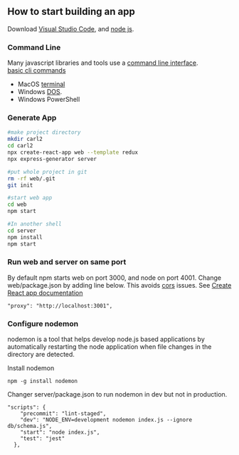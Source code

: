 ## How to start building an app

Download [Visual Studio Code](https://code.visualstudio.com/download), and [node js](https://nodejs.org/en/download/).  

### Command Line
Many javascript libraries and tools use a [command line interface](https://en.wikipedia.org/wiki/Command-line_interface).  
[basic cli commands](cli.md)    
- MacOS [terminal](https://en.wikipedia.org/wiki/Terminal_(macOS)) 
- Windows [DOS](https://en.wikipedia.org/wiki/MS-DOS).  
- Windows PowerShell

### Generate App
``` zsh
#make project directory
mkdir carl2
cd carl2
npx create-react-app web --template redux
npx express-generator server 

#put whole project in git
rm -rf web/.git
git init

#start web app
cd web
npm start

#In another shell
cd server
npm install
npm start

```

### Run web and server on same port
By default npm starts web on port 3000, and node on port 4001. Change web/package.json by adding line below. This avoids [cors](https://developer.mozilla.org/en-US/docs/Web/HTTP/CORS)  issues. See [Create React app documentation](https://create-react-app.dev/docs/proxying-api-requests-in-development/)

```
"proxy": "http://localhost:3001",
````

### Configure nodemon
nodemon is a tool that helps develop node.js based applications by automatically restarting the node application when file changes in the directory are detected.  

Install nodemon  
```
npm -g install nodemon
```

Changer server/package.json to run nodemon in dev but not in production.  
```
"scripts": {
    "precommit": "lint-staged",
    "dev": "NODE_ENV=development nodemon index.js --ignore db/schema.js",
    "start": "node index.js",
    "test": "jest"
  },
```

